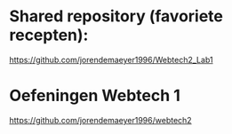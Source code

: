 # Shared repository (favoriete recepten):

https://github.com/jorendemaeyer1996/Webtech2_Lab1

# Oefeningen Webtech 1

https://github.com/jorendemaeyer1996/webtech2
